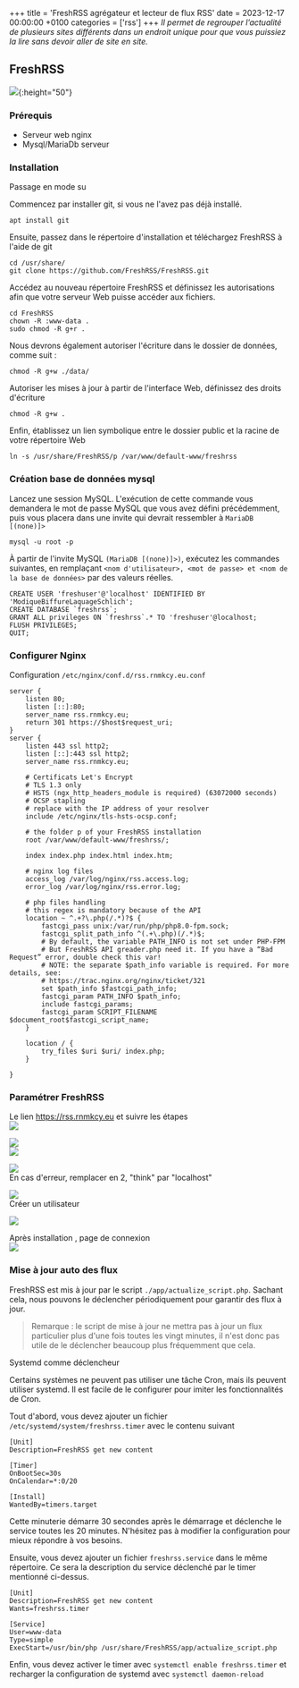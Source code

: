 +++
title = 'FreshRSS agrégateur et lecteur de flux RSS'
date = 2023-12-17 00:00:00 +0100
categories = ['rss']
+++
*Il permet de regrouper l’actualité de plusieurs sites différents dans un endroit unique pour que vous puissiez la lire sans devoir aller de site en site.*

## FreshRSS

![](freshrss_logo.png){:height="50"}  

### Prérequis

* Serveur web nginx
* Mysql/MariaDb serveur

### Installation

Passage en mode su

Commencez par installer git, si vous ne l'avez pas déjà installé.

    apt install git

Ensuite, passez dans le répertoire d'installation et téléchargez FreshRSS à l'aide de git

    cd /usr/share/
    git clone https://github.com/FreshRSS/FreshRSS.git

Accédez au nouveau répertoire FreshRSS et définissez les autorisations afin que votre serveur Web puisse accéder aux fichiers.

    cd FreshRSS
    chown -R :www-data .
    sudo chmod -R g+r .

Nous devrons également autoriser l'écriture dans le dossier de données, comme suit :

    chmod -R g+w ./data/

Autoriser les mises à jour à partir de l'interface Web, définissez des droits d'écriture

    chmod -R g+w .

Enfin, établissez un lien symbolique entre le dossier public et la racine de votre répertoire Web

    ln -s /usr/share/FreshRSS/p /var/www/default-www/freshrss

### Création base de données mysql 

Lancez une session MySQL. L'exécution de cette commande vous demandera le mot de passe MySQL que vous avez défini précédemment, puis vous placera dans une invite qui devrait ressembler à `MariaDB [(none)]>` 

    mysql -u root -p

À partir de l'invite MySQL `(MariaDB [(none)]>)`, exécutez les commandes suivantes, en remplaçant `<nom d'utilisateur>, <mot de passe> et <nom de la base de données>` par des valeurs réelles.

```
CREATE USER 'freshuser'@'localhost' IDENTIFIED BY 'ModiqueBiffureLaquageSchlich';
CREATE DATABASE `freshrss`;
GRANT ALL privileges ON `freshrss`.* TO 'freshuser'@localhost;
FLUSH PRIVILEGES;
QUIT;
```

### Configurer Nginx

Configuration `/etc/nginx/conf.d/rss.rnmkcy.eu.conf`

```nginx
server {
    listen 80;
    listen [::]:80;
    server_name rss.rnmkcy.eu;
    return 301 https://$host$request_uri;
}
server {
    listen 443 ssl http2;
    listen [::]:443 ssl http2;
    server_name rss.rnmkcy.eu;

    # Certificats Let's Encrypt 
    # TLS 1.3 only
    # HSTS (ngx_http_headers_module is required) (63072000 seconds)
    # OCSP stapling
    # replace with the IP address of your resolver
    include /etc/nginx/tls-hsts-ocsp.conf;

	# the folder p of your FreshRSS installation
	root /var/www/default-www/freshrss/;

	index index.php index.html index.htm;

	# nginx log files
	access_log /var/log/nginx/rss.access.log;
	error_log /var/log/nginx/rss.error.log;

	# php files handling
	# this regex is mandatory because of the API
	location ~ ^.+?\.php(/.*)?$ {
		fastcgi_pass unix:/var/run/php/php8.0-fpm.sock;
		fastcgi_split_path_info ^(.+\.php)(/.*)$;
		# By default, the variable PATH_INFO is not set under PHP-FPM
		# But FreshRSS API greader.php need it. If you have a “Bad Request” error, double check this var!
		# NOTE: the separate $path_info variable is required. For more details, see:
		# https://trac.nginx.org/nginx/ticket/321
		set $path_info $fastcgi_path_info;
		fastcgi_param PATH_INFO $path_info;
		include fastcgi_params;
		fastcgi_param SCRIPT_FILENAME $document_root$fastcgi_script_name;
	}

	location / {
		try_files $uri $uri/ index.php;
	}

}
```

### Paramétrer FreshRSS

Le lien <https://rss.rnmkcy.eu> et suivre les étapes  
![](freshrss001.png)   

![](freshrss002.png)   
![](freshrss003.png)   

![](freshrss004.png)   
En cas d'erreur, remplacer en 2, "think" par "localhost"

![](freshrss005.png)   
Créer un utilisateur  

![](freshrss006.png)   

Après installation , page de connexion  
![](freshrss007.png)   

### Mise à jour auto des flux

FreshRSS est mis à jour par le script `./app/actualize_script.php`. Sachant cela, nous pouvons le déclencher périodiquement pour garantir des flux à jour.

>Remarque : le script de mise à jour ne mettra pas à jour un flux particulier plus d'une fois toutes les vingt minutes, il n'est donc pas utile de le déclencher beaucoup plus fréquemment que cela.

Systemd comme déclencheur

Certains systèmes ne peuvent pas utiliser une tâche Cron, mais ils peuvent utiliser systemd. Il est facile de le configurer pour imiter les fonctionnalités de Cron.

Tout d'abord, vous devez ajouter un fichier `/etc/systemd/system/freshrss.timer` avec le contenu suivant 

```
[Unit]
Description=FreshRSS get new content

[Timer]
OnBootSec=30s
OnCalendar=*:0/20

[Install]
WantedBy=timers.target
```

Cette minuterie démarre 30 secondes après le démarrage et déclenche le service toutes les 20 minutes. N'hésitez pas à modifier la configuration pour mieux répondre à vos besoins.

Ensuite, vous devez ajouter un fichier `freshrss.service` dans le même répertoire. Ce sera la description du service déclenché par le timer mentionné ci-dessus.

```
[Unit]
Description=FreshRSS get new content
Wants=freshrss.timer

[Service]
User=www-data
Type=simple
ExecStart=/usr/bin/php /usr/share/FreshRSS/app/actualize_script.php
```

Enfin, vous devez activer le timer avec `systemctl enable freshrss.timer` et recharger la configuration de systemd avec `systemctl daemon-reload` 
